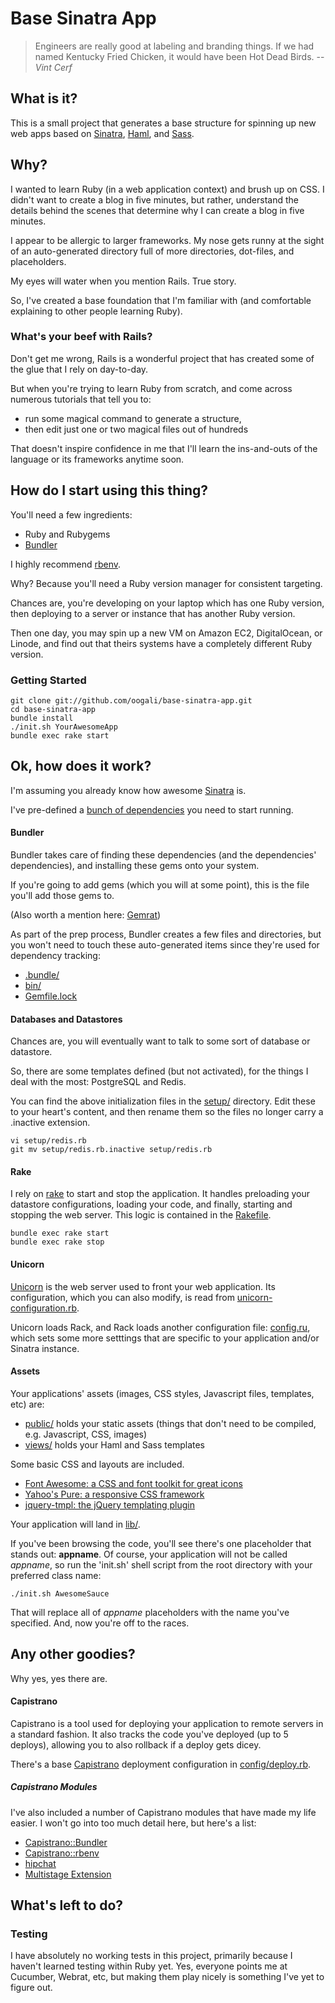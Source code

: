 Base Sinatra App
================

> Engineers are really good at labeling and branding things. If we had named
Kentucky Fried Chicken, it would have been Hot Dead Birds.
-- *Vint Cerf*

What is it?
-----------

This is a small project that generates a base structure for spinning up new web apps based on [Sinatra](http://www.sinatrarb.com), [Haml](http://haml-lang.com), and [Sass](http://sass-lang.com).

Why?
----

I wanted to learn Ruby (in a web application context) and brush up on CSS. I didn't want to create a blog in five minutes, but rather, understand the details behind the scenes that determine why I can create a blog in five minutes.

I appear to be allergic to larger frameworks. My nose gets runny at the sight of an auto-generated directory full of more directories, dot-files, and placeholders.

My eyes will water when you mention Rails. True story.  

So, I've created a base foundation that I'm familiar with (and comfortable explaining to other people learning Ruby).

### What's your beef with Rails?

Don't get me wrong, Rails is a wonderful project that has created some of the glue that I rely on day-to-day.

But when you're trying to learn Ruby from scratch, and come across numerous tutorials that tell you to:

* run some magical command to generate a structure,
* then edit just one or two magical files out of hundreds

That doesn't inspire confidence in me that I'll learn the ins-and-outs of the language or its frameworks anytime soon.

How do I start using this thing?
--------------------------------

You'll need a few ingredients:

* Ruby and Rubygems
* [Bundler](http://gembundler.com)

I highly recommend [rbenv](https://github.com/sstephenson/rbenv).

Why? Because you'll need a Ruby version manager for consistent targeting.

Chances are, you're developing on your laptop which has one Ruby version, then deploying to a server or instance that has another Ruby version.

Then one day, you may spin up a new VM on Amazon EC2, DigitalOcean, or Linode, and find out that theirs systems have a completely different Ruby version.

### Getting Started

    git clone git://github.com/oogali/base-sinatra-app.git
    cd base-sinatra-app
    bundle install
    ./init.sh YourAwesomeApp
    bundle exec rake start

Ok, how does it work?
---------------------
I'm assuming you already know how awesome [Sinatra](http://www.sinatrarb.com/) is.

I've pre-defined a [bunch of dependencies](https://github.com/oogali/base-sinatra-app/blob/master/Gemfile) you need to start running.

#### Bundler
Bundler takes care of finding these dependencies (and the dependencies' dependencies), and installing these gems onto your system.

If you're going to add gems (which you will at some point), this is the file you'll add those gems to.

(Also worth a mention here: [Gemrat](https://github.com/DruRly/gemrat))

As part of the prep process, Bundler creates a few files and directories, but you won't need to touch these auto-generated items since they're used for dependency tracking:

* [.bundle/](https://github.com/oogali/base-sinatra-app/tree/master/.bundle)
* [bin/](https://github.com/oogali/base-sinatra-app/tree/master/bin)
* [Gemfile.lock](https://github.com/oogali/base-sinatra-app/blob/master/Gemfile.lock)

#### Databases and Datastores
Chances are, you will eventually want to talk to some sort of database or datastore.

So, there are some templates defined (but not activated), for the things I deal with the most: PostgreSQL and Redis.

You can find the above initialization files in the [setup/](https://github.com/oogali/base-sinatra-app/tree/master/setup) directory. Edit these to your heart's content, and then rename them so the files no longer carry a .inactive extension.

    vi setup/redis.rb
    git mv setup/redis.rb.inactive setup/redis.rb

#### Rake
I rely on [rake](https://github.com/jimweirich/rake) to start and stop the application.  It handles preloading your datastore configurations, loading your code, and finally, starting and stopping the web server. This logic is contained in the [Rakefile](https://github.com/oogali/base-sinatra-app/blob/master/Rakefile).

    bundle exec rake start
    bundle exec rake stop

#### Unicorn
[Unicorn](http://unicorn.bogomips.org/) is the web server used to front your web application. Its configuration, which you can also modify, is read from [unicorn-configuration.rb](https://github.com/oogali/base-sinatra-app/blob/master/unicorn-configuration.rb).

Unicorn loads Rack, and Rack loads another configuration file: [config.ru](https://github.com/oogali/base-sinatra-app/blob/master/config.ru), which sets some more setttings that are specific to your application and/or Sinatra instance.

#### Assets
Your applications' assets (images, CSS styles, Javascript files, templates, etc) are:

* [public/](https://github.com/oogali/base-sinatra-app/tree/master/public) holds your static assets (things that don't need to be compiled, e.g. Javascript, CSS, images)
* [views/](https://github.com/oogali/base-sinatra-app/tree/master/views) holds your Haml and Sass templates

Some basic CSS and layouts are included.

* [Font Awesome: a CSS and font toolkit for great icons](http://fortawesome.github.io/Font-Awesome/)
* [Yahoo's Pure: a responsive CSS framework](http://purecss.io/)
* [jquery-tmpl: the jQuery templating plugin](http://github.com/jquery/jquery-tmpl)

Your application will land in [lib/](https://github.com/oogali/base-sinatra-app/tree/master/lib).

If you've been browsing the code, you'll see there's one placeholder that stands out: **appname**. Of course, your application will not be called *appname*, so run the 'init.sh' shell script from the root directory with your preferred class name:

    ./init.sh AwesomeSauce

That will replace all of *appname* placeholders with the name you've specified. And, now you're off to the races.

Any other goodies?
------------------
Why yes, yes there are.

#### Capistrano

Capistrano is a tool used for deploying your application to remote servers in a standard fashion. It also tracks the code you've deployed (up to 5 deploys), allowing you to also rollback if a deploy gets dicey.

There's a base [Capistrano](https://github.com/capistrano/capistrano/wiki/2.x-From-The-Beginning) deployment configuration in [config/deploy.rb](https://github.com/oogali/base-sinatra-app/blob/master/config/deploy.rb).

##### Capistrano Modules

I've also included a number of Capistrano modules that have made my life easier. I won't go into too much detail here, but here's a list:

* [Capistrano::Bundler](https://github.com/capistrano/bundler)
* [Capistrano::rbenv](https://github.com/capistrano/rbenv)
* [hipchat](https://github.com/hipchat/hipchat-rb)
* [Multistage Extension](https://github.com/capistrano/capistrano/wiki/2.x-Multistage-Extension)

What's left to do?
------------------
### Testing

I have absolutely no working tests in this project, primarily because I haven't learned testing within Ruby yet. Yes, everyone points me at Cucumber, Webrat, etc, but making them play nicely is something I've yet to figure out.
